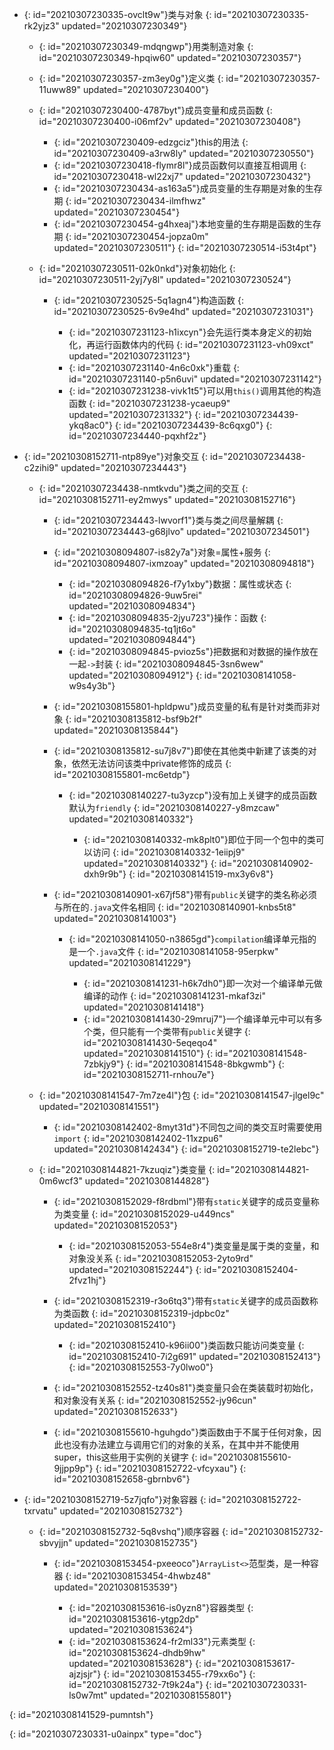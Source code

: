 - {: id="20210307230335-ovclt9w"}类与对象
  {: id="20210307230335-rk2yjz3" updated="20210307230349"}

  - {: id="20210307230349-mdqngwp"}用类制造对象
    {: id="20210307230349-hpqiw60" updated="20210307230357"}
  - {: id="20210307230357-zm3ey0g"}定义类
    {: id="20210307230357-11uww89" updated="20210307230400"}
  - {: id="20210307230400-4787byt"}成员变量和成员函数
    {: id="20210307230400-i06mf2v" updated="20210307230408"}

    - {: id="20210307230409-edzgciz"}this的用法
      {: id="20210307230409-a3rw8ly" updated="20210307230550"}
    - {: id="20210307230418-flymr8l"}成员函数何以直接互相调用
      {: id="20210307230418-wl22xj7" updated="20210307230432"}
    - {: id="20210307230434-as163a5"}成员变量的生存期是对象的生存期
      {: id="20210307230434-ilmfhwz" updated="20210307230454"}
    - {: id="20210307230454-g4hxeaj"}本地变量的生存期是函数的生存期
      {: id="20210307230454-jopza0m" updated="20210307230511"}
    {: id="20210307230514-i53t4pt"}
  - {: id="20210307230511-02k0nkd"}对象初始化
    {: id="20210307230511-2yj7y8l" updated="20210307230524"}

    - {: id="20210307230525-5q1agn4"}构造函数
      {: id="20210307230525-6v9e4hd" updated="20210307231031"}

      - {: id="20210307231123-h1ixcyn"}会先运行类本身定义的初始化，再运行函数体内的代码
        {: id="20210307231123-vh09xct" updated="20210307231123"}
      - {: id="20210307231140-4n6c0xk"}重载
        {: id="20210307231140-p5n6uvi" updated="20210307231142"}
      - {: id="20210307231238-vivk1t5"}可以用`this()`调用其他的构造函数
        {: id="20210307231238-ycaeup9" updated="20210307231332"}
      {: id="20210307234439-ykq8ac0"}
    {: id="20210307234439-8c6qxg0"}
  {: id="20210307234440-pqxhf2z"}
- {: id="20210308152711-ntp89ye"}对象交互
  {: id="20210307234438-c2zihi9" updated="20210307234443"}

  - {: id="20210307234438-nmtkvdu"}类之间的交互
    {: id="20210308152711-ey2mwys" updated="20210308152716"}

    - {: id="20210307234443-lwvorf1"}类与类之间尽量解耦
      {: id="20210307234443-g68jlvo" updated="20210307234501"}
    - {: id="20210308094807-is82y7a"}对象=属性+服务
      {: id="20210308094807-ixmzoay" updated="20210308094818"}

      - {: id="20210308094826-f7y1xby"}数据：属性或状态
        {: id="20210308094826-9uw5rei" updated="20210308094834"}
      - {: id="20210308094835-2jyu723"}操作：函数
        {: id="20210308094835-tq1jt6o" updated="20210308094844"}
      - {: id="20210308094845-pvioz5s"}把数据和对数据的操作放在一起`->`封装
        {: id="20210308094845-3sn6wew" updated="20210308094912"}
      {: id="20210308141058-w9s4y3b"}
    - {: id="20210308155801-hpldpwu"}成员变量的私有是针对类而非对象
      {: id="20210308135812-bsf9b2f" updated="20210308135844"}
    - {: id="20210308135812-su7j8v7"}即使在其他类中新建了该类的对象，依然无法访问该类中private修饰的成员
      {: id="20210308155801-mc6etdp"}

      - {: id="20210308140227-tu3yzcp"}没有加上关键字的成员函数默认为`friendly`
        {: id="20210308140227-y8mzcaw" updated="20210308140332"}

        - {: id="20210308140332-mk8plt0"}即位于同一个包中的类可以访问
          {: id="20210308140332-1eiipj9" updated="20210308140332"}
        {: id="20210308140902-dxh9r9b"}
      {: id="20210308141519-mx3y6v8"}
    - {: id="20210308140901-x67jf58"}带有`public`关键字的类名称必须与所在的`.java`文件名相同
      {: id="20210308140901-knbs5t8" updated="20210308141003"}

      - {: id="20210308141050-n3865gd"}`compilation`编译单元指的是一个`.java`文件
        {: id="20210308141058-95erpkw" updated="20210308141229"}

        - {: id="20210308141231-h6k7dh0"}即一次对一个编译单元做编译的动作
          {: id="20210308141231-mkaf3zi" updated="20210308141418"}
        - {: id="20210308141430-29mruj7"}一个编译单元中可以有多个类，但只能有一个类带有`public`关键字
          {: id="20210308141430-5eqeqo4" updated="20210308141510"}
        {: id="20210308141548-7zbkjy9"}
      {: id="20210308141548-8bkgwmb"}
    {: id="20210308152711-rnhou7e"}
  - {: id="20210308141547-7m7ze4l"}包
    {: id="20210308141547-jlgel9c" updated="20210308141551"}

    - {: id="20210308142402-8myt31d"}不同包之间的类交互时需要使用`import`
      {: id="20210308142402-11xzpu6" updated="20210308142434"}
    {: id="20210308152719-te2lebc"}
  - {: id="20210308144821-7kzuqiz"}类变量
    {: id="20210308144821-0m6wcf3" updated="20210308144828"}

    - {: id="20210308152029-f8rdbml"}带有`static`关键字的成员变量称为类变量
      {: id="20210308152029-u449ncs" updated="20210308152053"}

      - {: id="20210308152053-554e8r4"}类变量是属于类的变量，和对象没关系
        {: id="20210308152053-2yto9rd" updated="20210308152244"}
      {: id="20210308152404-2fvz1hj"}
    - {: id="20210308152319-r3o6tq3"}带有`static`关键字的成员函数称为类函数
      {: id="20210308152319-jdpbc0z" updated="20210308152410"}

      - {: id="20210308152410-k96ii00"}类函数只能访问类变量
        {: id="20210308152410-7i2g691" updated="20210308152413"}
      {: id="20210308152553-7y0lwo0"}
    - {: id="20210308152552-tz40s81"}类变量只会在类装载时初始化，和对象没有关系
      {: id="20210308152552-jy96cun" updated="20210308152633"}
    - {: id="20210308155610-hguhgdo"}类函数由于不属于任何对象，因此也没有办法建立与调用它们的对象的关系，在其中并不能使用super，this这些用于实例的关键字
      {: id="20210308155610-9jjpp9p"}
    {: id="20210308152722-vfcyxau"}
  {: id="20210308152658-gbrnbv6"}
- {: id="20210308152719-5z7jqfo"}对象容器
  {: id="20210308152722-txrvatu" updated="20210308152732"}

  - {: id="20210308152732-5q8vshq"}顺序容器
    {: id="20210308152732-sbvyjjn" updated="20210308152735"}

    - {: id="20210308153454-pxeeoco"}`ArrayList<>`范型类，是一种容器
      {: id="20210308153454-4hwbz48" updated="20210308153539"}

      - {: id="20210308153616-is0yzn8"}容器类型
        {: id="20210308153616-ytgp2dp" updated="20210308153624"}
      - {: id="20210308153624-fr2ml33"}元素类型
        {: id="20210308153624-dhdb9hw" updated="20210308153628"}
      {: id="20210308153617-ajzjsjr"}
    {: id="20210308153455-r79xx6o"}
  {: id="20210308152732-7t9k24a"}
{: id="20210307230331-ls0w7mt" updated="20210308155801"}

{: id="20210308141529-pumntsh"}


{: id="20210307230331-u0ainpx" type="doc"}
